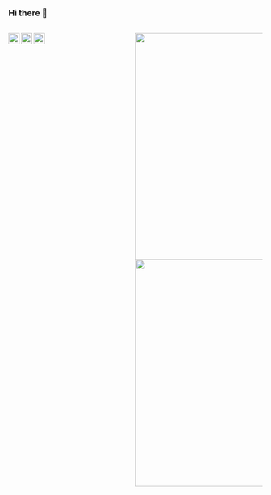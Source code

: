 ### Hi there 👋

<!--
**ppcamp/ppcamp** is a ✨ _special_ ✨ repository because its `README.md` (this file) appears on your GitHub profile.

Here are some ideas to get you started:

- 🔭 I’m currently working on ...
- 🌱 I’m currently learning ...
- 👯 I’m looking to collaborate on ...
- 🤔 I’m looking for help with ...
- 💬 Ask me about ...
- 📫 How to reach me: ...
- 😄 Pronouns: ...
- ⚡ Fun fact: ...
-->

<p align="left" style="height:600px; float:left; width:50%">
  <a href="https://linkedin.com/in/ppcamp">
    <img align="left" alt="LinkedIn" width="22px" src="https://cdn.jsdelivr.net/npm/simple-icons@v3/icons/linkedin.svg" />
  </a>
  <a href="mailto:p.augustocampos@gmail.com?subject=Contact from github">
    <img align="left" alt="Instagram" width="22px" src="https://cdn.jsdelivr.net/npm/simple-icons@v3/icons/gmail.svg" />
  </a>
  <a href="https://api.whatsapp.com/send?phone=+5533991143034">
    <img align="left" alt="Instagram" width="22px" src="https://cdn.jsdelivr.net/npm/simple-icons@v3/icons/whatsapp.svg" />
  </a>
</p>

<p align="right" style="height:600px; float:left; width:50%">
  <img alt="gh-stats" width="450px" align="center" src="https://github-readme-stats.vercel.app/api?username=ppcamp&show_icons=true&theme=radical&hide_border=true" />
  <br/>
  <img alt="gh-top-langs" width="450px" align="center" src="https://github-readme-stats.vercel.app/api/top-langs/?username=ppcamp&layout=compact&langs_count=10&show_icons=true&theme=radical&hide_border=true" />
</p>

<!-- More configs in
themes: https://github.com/anuraghazra/github-readme-stats#themes
-->
